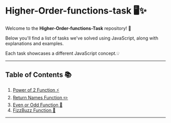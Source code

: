 # Higher-Order-functions-task 🖥️✨

Welcome to the **Higher-Order-functions-Task** repository! 🚀

Below you'll find a list of tasks we've solved using JavaScript, along with explanations and examples.

Each task showcases a different JavaScript concept.💡

---

## Table of Contents 📚
1. [Power of 2 Function ⚡](#1-power-of-2-function-⚡)
2. [Return Names Function ✏️](#2-return-names-function-✏️)
3. [Even or Odd Function 🔢](#3-even-or-odd-function-🔢)
4. [FizzBuzz Function 🎉](#4-fizzbuzz-function-🎉)

---



